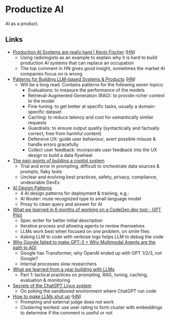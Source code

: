 # Productize AI

AI as a product.

## Links

- [Production AI Systems are really hard | Kevin Fischer](https://methexis.substack.com/p/production-ai-systems-are-really)
  ([HN](https://news.ycombinator.com/item?id=36111596))
  - Using radiologists as an example to explain why it is hard to build
    production AI systems that can replace an occupation
  - The top comment in HN gives good insight, sometimes the market AI companies
    focus on is wrong
- [Patterns for Building LLM-based Systems & Products](https://eugeneyan.com/writing/llm-patterns/)
  ([HN](https://news.ycombinator.com/item?id=36965993))
  - Will be a long read. Contains patterns for the following seven topics:
    - Evaluations: to measure the performance of the models
    - Retrieval-Augmented Generation (RAG): to provide richer context to the
      model
    - Fine-tuning: to get better at specific tasks, usually a domain-specific
      dataset
    - Caching: to reduce latency and cost for semantically similar requests
    - Guardrails: to ensure output quality (syntactically and factually correct,
      free from harmful content)
    - Defensive UX: guide user behaviour, avert possible misuse & handle errors
      gracefully
    - Collect user feedback: incorporate user feedback into the UX design to
      build a data flywheel
- [The pain points of building a copilot system](https://austinhenley.com/blog/copilotpainpoints.html)
  - Trial and error in prompting, difficult to orchestrate data sources &
    prompts, flaky tests
  - Unclear and evolving best practices, safety, privacy, compliance,
    undesirable DevEx
- [AI Design Patterns](https://tomtunguz.com/ai-design-patterns/)
  - 4 AI design patterns for deployment & training, e.g.:
  - AI Router: route recognized type to small language model
  - Proxy to clean query and answer for AI
- [What we learned in 6 months of working on a CodeGen dev tool - GPT Pilot](https://blog.pythagora.ai/2024/02/19/gpt-pilot-what-did-we-learn-in-6-months-of-working-on-a-codegen-pair-programmer/)
  - Spec writer for better initial description
  - Iterative process and allowing agents to review themselves
  - LLMs work best when focused on one problem, on smile files
  - Asking LLM to code with verbose logs helps LLM to debug the code
- [Why Google failed to make GPT-3 + Why Multimodal Agents are the path to AGI](https://www.latent.space/p/adept)
  - Google has Transformer, why OpenAI ended up with GPT 1/2/3, not Google?
  - Internal processes slow researchers
- [What we learned from a year building with LLMs](https://www.oreilly.com/radar/what-we-learned-from-a-year-of-building-with-llms-part-i/)
  - Part 1: tactical practices on prompting, RAG, tuning, caching, evaluation &
    monitoring
- [Secrets of the ChatGPT Linux system](https://incoherency.co.uk/blog/stories/chatgpt-linux.html)
  - On poking the sandboxed environment where ChatGPT run code
- [How to make LLMs shut up](https://www.greptile.com/blog/make-llms-shut-up)
  ([HN](https://news.ycombinator.com/item?id=42451968))
  - Prompting and external judge does not work
  - Clustering worked: use user rating to form cluster with embeddings to
    determine if the comment is useful or not
